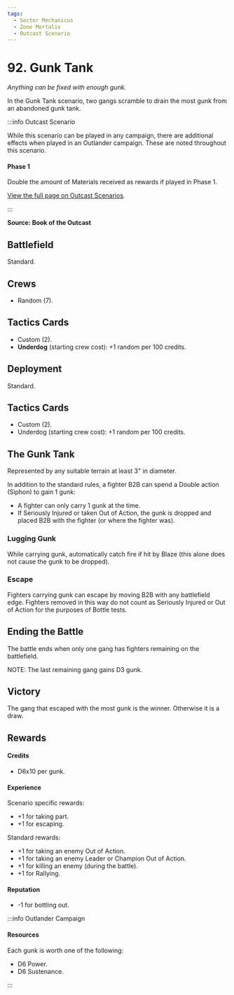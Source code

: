 ```yaml
---
tags:
  - Sector Mechanicus
  - Zone Mortalis
  - Outcast Scenario
---
```


# 92. Gunk Tank

_Anything can be fixed with enough gunk._

In the Gunk Tank scenario, two gangs scramble to drain the most gunk from an abandoned gunk tank.

:::info Outcast Scenario

While this scenario can be played in any campaign, there are additional effects when played in an Outlander campaign. These are noted throughout this scenario.

#### Phase 1

Double the amount of Materials received as rewards if played in Phase 1.

[View the full page on Outcast Scenarios](/docs/scenarios/outcast-scenarios).

:::

**Source: Book of the Outcast**

## Battlefield

Standard.

## Crews

- Random (7).

## Tactics Cards

- Custom (2).
- **Underdog** (starting crew cost): +1 random per 100 credits.

## Deployment

Standard.

## Tactics Cards

- Custom (2).
- Underdog (starting crew cost): +1 random per 100 credits.

## The Gunk Tank

Represented by any suitable terrain at least 3" in diameter.

In addition to the standard rules, a fighter B2B can spend a Double action (Siphon) to gain 1 gunk:

- A fighter can only carry 1 gunk at the time.
- If Seriously Injured or taken Out of Action, the gunk is dropped and placed B2B with the fighter (or where the fighter was).

### Lugging Gunk

While carrying gunk, automatically catch fire if hit by Blaze (this alone does not cause the gunk to be dropped).

### Escape

Fighters carrying gunk can escape by moving B2B with any battlefield edge. Fighters removed in this way do not count as Seriously Injured or Out of Action for the purposes of Bottle tests.

## Ending the Battle

The battle ends when only one gang has fighters remaining on the battlefield.

NOTE: The last remaining gang gains D3 gunk.

## Victory

The gang that escaped with the most gunk is the winner. Otherwise it is a draw.

## Rewards

#### Credits

- D6x10 per gunk.

#### Experience

Scenario specific rewards:

- +1 for taking part.
- +1 for escaping.

Standard rewards:

- +1 for taking an enemy Out of Action.
- +1 for taking an enemy Leader or Champion Out of Action.
- +1 for killing an enemy (during the battle).
- +1 for Rallying.

#### Reputation

- -1 for bottling out.

:::info Outlander Campaign

#### Resources

Each gunk is worth one of the following:

- D6 Power.
- D6 Sustenance.

:::
